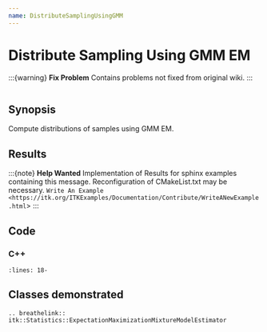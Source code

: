```yaml
---
name: DistributeSamplingUsingGMM
---
```


# Distribute Sampling Using GMM EM

:::{warning}
**Fix Problem**
Contains problems not fixed from original wiki.
:::

```{index} single: ExpectationMaximizationMixtureModelEstimator
```

## Synopsis

Compute distributions of samples using GMM EM.

## Results

:::{note}
**Help Wanted**
Implementation of Results for sphinx examples containing this message.
Reconfiguration of CMakeList.txt may be necessary.
`Write An Example <https://itk.org/ITKExamples/Documentation/Contribute/WriteANewExample.html`>
:::

## Code

### C++

```{literalinclude} Code.cxx
:lines: 18-
```

## Classes demonstrated

```{eval-rst}
.. breathelink:: itk::Statistics::ExpectationMaximizationMixtureModelEstimator
```
